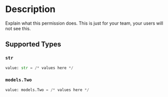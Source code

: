 # Description

Explain what this permission does. This is just for your team, your users will not see this.


## Supported Types

### `str`

```python
value: str = /* values here */
```

### `models.Two`

```python
value: models.Two = /* values here */
```

